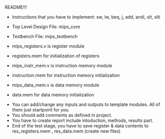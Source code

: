 README!!!
- Instructions that you have to implement: sw, lw, beq, j, add, andi, slt, slti

- Top Level Design File: mips_core

- Testbench File: mips_testbench

- mips_registers.v is register module
- registers.mem for initialization of registers

- mips_instr_mem.v is instruction memory module
- instruction.mem for instruction memory initialization

- mips_data_mem.v is data memory module
- data.mem for data memory initialization

* You can add/change any inputs and outputs to template modules. All of them just startpoint for you. 
* You should add comments as defined in project.
* You have to create report include intoduction, methods, results part.
* End of the test stage, you have to save register & data contents to res_registers.mem , res_data.mem (create new files)
